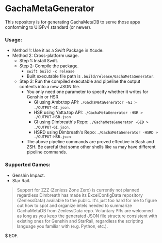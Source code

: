 # GachaMetaGenerator

This repository is for generating GachaMetaDB to serve those apps conforming to UIGFv4 standard (or newer).

### Usage: 

- Method 1: Use it as a Swift Package in Xcode.
- Method 2: Cross-platform usage.
  - Step 1: Install Swift.
  - Step 2: Compile the package.
    - `swift build -c release`
    - Built executable file path is `.build/release/GachaMetaGenerator`.
  - Step 3: Run the compiled executable and pipeline the output contents into a new JSON file.
    - You only need one parameter to specify whether it writes for Genshin or HSR.
      - GI using Ambr.top API: `./GachaMetaGenerator -GI > ./OUTPUT-GI.json`.
      - HSR using Yatta.top API: `./GachaMetaGenerator -HSR > ./OUTPUT-HSR.json`
      - GI using Dimbreath's Repo: `./GachaMetaGenerator -GID > ./OUTPUT-GI.json`.
      - HSRD using Dimbreath's Repo: `./GachaMetaGenerator -HSRD > ./OUTPUT-HSR.json`
    - The above pipeline commands are proved effective in Bash and ZSH. Be careful that some other shells like `nu` may have different pipeline commands.

### Supported Games:

- Genshin Impact.
- Star Rail.

> Support for ZZZ (Zenless Zone Zero) is currently not planned regardless Dimbreath has made its ExcelConfigData repository (ZenlessData) available to the public. It's just too hard for me to figure out how to spot and organize intels needed to summarize GachaMetaDB from ZenlessData repo. Voluntary PRs are welcomed as long as you keep the generated JSON file structure consistent with existing ones for Genshin and StarRail, regardless the scripting language you familiar with (e.g. Python, etc.).

$ EOF.
